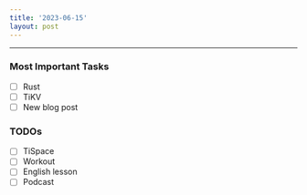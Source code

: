 ```yaml
---
title: '2023-06-15'
layout: post
---
```


---

### Most Important Tasks

- [ ] Rust
- [ ] TiKV
- [ ] New blog post

### TODOs

- [ ] TiSpace
- [ ] Workout
- [ ] English lesson
- [ ] Podcast
